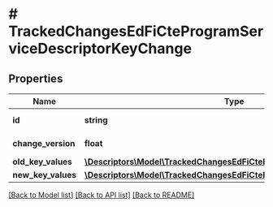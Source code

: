 # # TrackedChangesEdFiCteProgramServiceDescriptorKeyChange

## Properties

Name | Type | Description | Notes
------------ | ------------- | ------------- | -------------
**id** | **string** | Resource identifier | [optional]
**change_version** | **float** | Change version | [optional]
**old_key_values** | [**\Descriptors\Model\TrackedChangesEdFiCteProgramServiceDescriptorKey**](TrackedChangesEdFiCteProgramServiceDescriptorKey.md) |  | [optional]
**new_key_values** | [**\Descriptors\Model\TrackedChangesEdFiCteProgramServiceDescriptorKey**](TrackedChangesEdFiCteProgramServiceDescriptorKey.md) |  | [optional]

[[Back to Model list]](../../README.md#models) [[Back to API list]](../../README.md#endpoints) [[Back to README]](../../README.md)
